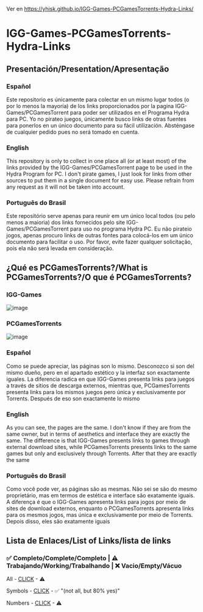 Ver en https://yhisk.github.io/IGG-Games-PCGamesTorrents-Hydra-Links/

# IGG-Games-PCGamesTorrents-Hydra-Links
## Presentación/Presentation/Apresentação
### Español
Este repositorio es únicamente para colectar en un mismo lugar todos (o por lo menos la mayoría) de los links proporcionados por la pagina IGG-Games/PCGamesTorrent para poder ser utilizados en el Programa Hydra para PC. Yo no pirateo juegos, únicamente busco links de otras fuentes para ponerlos en un único documento para su fácil utilización. Absténgase de cualquier pedido pues no será tomado en cuenta.
### English
This repository is only to collect in one place all (or at least most) of the links provided by the IGG-Games/PCGamesTorrent page to be used in the Hydra Program for PC. I don't pirate games, I just look for links from other sources to put them in a single document for easy use. Please refrain from any request as it will not be taken into account.
### Português do Brasil
Este repositório serve apenas para reunir em um único local todos (ou pelo menos a maioria) dos links fornecidos pelo site IGG-Games/PCGamesTorrent para uso no programa Hydra PC. Eu não pirateio jogos, apenas procuro links de outras fontes para colocá-los em um único documento para facilitar o uso. Por favor, evite fazer qualquer solicitação, pois ela não será levada em consideração.

## ¿Qué es PCGamesTorrents?/What is PCGamesTorrents?/O que é PCGamesTorrents?
### IGG-Games

![image](https://github.com/user-attachments/assets/e6aa24ae-6f2d-4700-8d76-8adcffa0ac64)

### PCGamesTorrents

![image](https://github.com/user-attachments/assets/5e473a88-ab66-4bd2-b7e6-9ea0852b09af)

### Español
Como se puede apreciar, las páginas son lo mismo. Desconozco si son del mismo dueño, pero en el apartado estético y la interfaz son exactamente iguales. La diferencia radica en que IGG-Games presenta links para juegos a través de sitios de descarga externos, mientras que, PCGamesTorrents presenta links para los mismos juegos pero única y exclusivamente por Torrents. Después de eso son exactamente lo mismo
### English
As you can see, the pages are the same. I don't know if they are from the same owner, but in terms of aesthetics and interface they are exactly the same. The difference is that IGG-Games presents links to games through external download sites, while PCGamesTorrents presents links to the same games but only and exclusively through Torrents. After that they are exactly the same
### Português do Brasil
Como você pode ver, as páginas são as mesmas. Não sei se são do mesmo proprietário, mas em termos de estética e interface são exatamente iguais. A diferença é que o IGG-Games apresenta links para jogos por meio de sites de download externos, enquanto o PCGamesTorrents apresenta links para os mesmos jogos, mas única e exclusivamente por meio de Torrents. Depois disso, eles são exatamente iguais

## Lista de Enlaces/List of Links/lista de links
### ✅ Completo/Complete/Completo | ⚠ Trabajando/Working/Trabalhando | ❌ Vacio/Empty/Vácuo

All - [CLICK](hydralauncher://install-source?urls=https://raw.githubusercontent.com/YHISK/IGG-Games-PCGamesTorrents-Hydra-Links/main/files/01.%20PCGameTorrents%20-%20All.json) - ⚠

Symbols - [CLICK](hydralauncher://install-source?urls=https://raw.githubusercontent.com/YHISK/IGG-Games-PCGamesTorrents-Hydra-Links/main/files/02.%20PCGameTorrents%20-%20Symbols.json) - ✅ "(not all, but 80% yes)"

Numbers - [CLICK](hydralaucher://install-source?urls=https://raw.githubusercontent.com/YHISK/IGG-Games-PCGamesTorrents-Hydra-Links/main/files/03.%20PCGameTorrents%20-%20Numbers.json) - ⚠